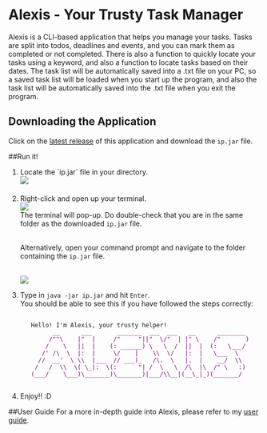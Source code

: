 # Alexis - Your Trusty Task Manager

Alexis is a CLI-based application that helps you manage your tasks. 
Tasks are split into todos, deadlines and events, and you can mark them as completed or not completed. 
There is also a function to quickly locate your tasks using a keyword, and also a function to locate tasks based on their dates.
The task list will be automatically saved into a .txt file on your PC, so a saved task list will be loaded when you start up the program,
and also the task list will be automatically saved into the .txt file when you exit the program. 

## Downloading the Application
Click on the <a href="https://github.com/BradenTeo/ip/releases">latest release</a> of this application  and download the `ip.jar` file.</li><br>

##Run it!

<ol>
<li>Locate the `ip.jar` file in your directory.<br>
   <img src="https://i.imgur.com/VeWCrGc.png" /></li><br>
<li>Right-click and open up your terminal.<br>
   <img src="https://i.imgur.com/i84PHUP.png" /><br>
   The terminal will pop-up. Do double-check that you are in the same folder as the downloaded <code>ip.jar</code> file.<br><br>

Alternatively, open your command prompt and navigate to the folder containing the <code>ip.jar</code> file.</li><br>
<img src="https://i.imgur.com/3pzfe7J.png" /><br>

<li>Type in <code>java -jar ip.jar</code> and hit <code>Enter</code>.<br>
You should be able to see this if you have followed the steps correctly:<br>

   <pre><code>
   Hello! I'm Alexis, your trusty helper!<font color="purple">
         __      ___       _______  ___  ___   __      ________
        /""\    |"  |     /"     "||"  \/"  | |" \    /"       ) 
       /    \   ||  |    (: ______) \   \  /  ||  |  (:   \___/ 
      /' /\  \  |:  |     \/    |    \\  \/   |:  |   \___  \
     //  __'  \ \\  |___  // ___)_   /\.  \   |.  |    __/  \\ 
    /   /  \\  \( \_|:  \(:      "| /  \   \  /\  |\  /" \   :) 
   (___/    \___)\_______)\_______)|___/\\__|(__\_|_)(_______/
   </font></code></pre>
</li>
<li>Enjoy!! :D</li>
</ol>

##User Guide
For a more in-depth guide into Alexis, please refer to my [user guide](https://bradenteo.github.io/ip/).
